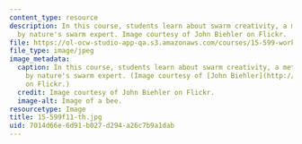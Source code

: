 ```yaml
---
content_type: resource
description: In this course, students learn about swarm creativity, a metaphor inspired
  by nature's swarm expert. Image courtesy of John Biehler on Flickr.
file: https://ol-ocw-studio-app-qa.s3.amazonaws.com/courses/15-599-workshop-in-it-collaborative-innovation-networks-fall-2011/7014d66e6d91b027d294a26c7b9a1dab_15-599f11-th.jpg
file_type: image/jpeg
image_metadata:
  caption: In this course, students learn about swarm creativity, a metaphor inspired
    by nature's swarm expert. (Image courtesy of [John Biehler](http://www.flickr.com/photos/retrocactus/402294133/)
    on Flickr.)
  credit: Image courtesy of John Biehler on Flickr.
  image-alt: Image of a bee.
resourcetype: Image
title: 15-599f11-th.jpg
uid: 7014d66e-6d91-b027-d294-a26c7b9a1dab
---
```

